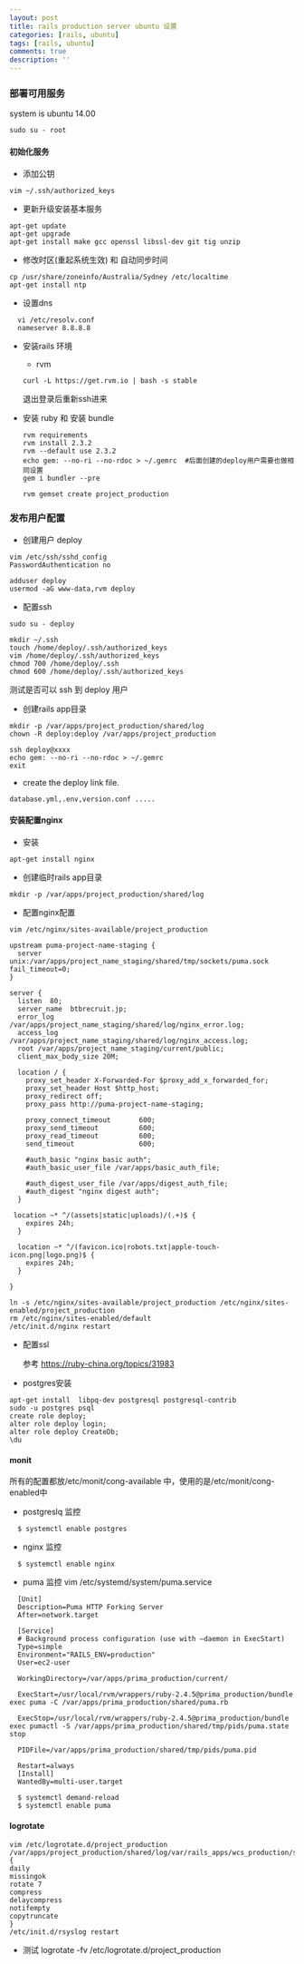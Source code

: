 ```yaml
---
layout: post
title: rails production server ubuntu 设置
categories: [rails, ubuntu]
tags: [rails, ubuntu]
comments: true
description: ''
---
```



### 部署可用服务

system is ubuntu 14.00

`sudo su - root`

#### 初始化服务
  * 添加公钥

  `vim ~/.ssh/authorized_keys`

  * 更新升级安装基本服务

  ~~~
  apt-get update
  apt-get upgrade
  apt-get install make gcc openssl libssl-dev git tig unzip
  ~~~

  * 修改时区(重起系统生效) 和 自动同步时间

  ~~~
  cp /usr/share/zoneinfo/Australia/Sydney /etc/localtime
  apt-get install ntp
  ~~~


  * 设置dns

  ~~~
    vi /etc/resolv.conf
    nameserver 8.8.8.8
  ~~~



  * 安装rails 环境

    * rvm

    ~~~
    curl -L https://get.rvm.io | bash -s stable
    ~~~
    退出登录后重新ssh进来

  * 安装 ruby 和 安装 bundle

    ~~~
    rvm requirements
    rvm install 2.3.2
    rvm --default use 2.3.2
    echo gem: --no-ri --no-rdoc > ~/.gemrc  #后面创建的deploy用户需要也做相同设置
    gem i bundler --pre

    rvm gemset create project_production
    ~~~

### 发布用户配置

  * 创建用户 deploy

  ~~~
  vim /etc/ssh/sshd_config
  PasswordAuthentication no

  adduser deploy
  usermod -aG www-data,rvm deploy
  ~~~

  * 配置ssh

  ~~~
  sudo su - deploy

  mkdir ~/.ssh
  touch /home/deploy/.ssh/authorized_keys
  vim /home/deploy/.ssh/authorized_keys
  chmod 700 /home/deploy/.ssh
  chmod 600 /home/deploy/.ssh/authorized_keys
  ~~~
  测试是否可以 ssh 到 deploy 用户


  * 创建rails app目录

  ~~~
  mkdir -p /var/apps/project_production/shared/log
  chown -R deploy:deploy /var/apps/project_production

  ssh deploy@xxxx
  echo gem: --no-ri --no-rdoc > ~/.gemrc
  exit
  ~~~

  * create the deploy link file.

  `database.yml,.env,version.conf ..... `

#### 安装配置nginx

  * 安装

  ~~~
  apt-get install nginx
  ~~~

  * 创建临时rails app目录

  ~~~
  mkdir -p /var/apps/project_production/shared/log
  ~~~

  * 配置nginx配置

  ~~~
  vim /etc/nginx/sites-available/project_production

  upstream puma-project-name-staging {
    server unix:/var/apps/project_name_staging/shared/tmp/sockets/puma.sock fail_timeout=0;
  }

  server {
    listen  80;
    server_name  btbrecruit.jp;
    error_log   /var/apps/project_name_staging/shared/log/nginx_error.log;
    access_log  /var/apps/project_name_staging/shared/log/nginx_access.log;
    root /var/apps/project_name_staging/current/public;
    client_max_body_size 20M;

    location / {
      proxy_set_header X-Forwarded-For $proxy_add_x_forwarded_for;
      proxy_set_header Host $http_host;
      proxy_redirect off;
      proxy_pass http://puma-project-name-staging;

      proxy_connect_timeout       600;
      proxy_send_timeout          600;
      proxy_read_timeout          600;
      send_timeout                600;

      #auth_basic "nginx basic auth";
      #auth_basic_user_file /var/apps/basic_auth_file;

      #auth_digest_user_file /var/apps/digest_auth_file;
      #auth_digest "nginx digest auth";
    }

   location ~* ^/(assets|static|uploads)/(.+)$ {
      expires 24h;
    }

    location ~* ^/(favicon.ico|robots.txt|apple-touch-icon.png|logo.png)$ {
      expires 24h;
    }

  }

  ln -s /etc/nginx/sites-available/project_production /etc/nginx/sites-enabled/project_production
  rm /etc/nginx/sites-enabled/default
  /etc/init.d/nginx restart
  ~~~

  * 配置ssl

    参考 https://ruby-china.org/topics/31983

  * postgres安装

  ~~~
  apt-get install  libpq-dev postgresql postgresql-contrib
  sudo -u postgres psql
  create role deploy;
  alter role deploy login;
  alter role deploy CreateDb;
  \du
  ~~~

#### monit
  所有的配置都放/etc/monit/cong-available 中，使用的是/etc/monit/cong-enabled中
  * postgreslq 监控

  ~~~
    $ systemctl enable postgres
  ~~~

  * nginx 监控

  ~~~
    $ systemctl enable nginx
  ~~~

  * puma 监控
  vim /etc/systemd/system/puma.service
  ~~~
    [Unit]
    Description=Puma HTTP Forking Server
    After=network.target

    [Service]
    # Background process configuration (use with —daemon in ExecStart)
    Type=simple
    Environment="RAILS_ENV=production"
    User=ec2-user

    WorkingDirectory=/var/apps/prima_production/current/

    ExecStart=/usr/local/rvm/wrappers/ruby-2.4.5@prima_production/bundle exec puma -C /var/apps/prima_production/shared/puma.rb

    ExecStop=/usr/local/rvm/wrappers/ruby-2.4.5@prima_production/bundle exec pumactl -S /var/apps/prima_production/shared/tmp/pids/puma.state stop

    PIDFile=/var/apps/prima_production/shared/tmp/pids/puma.pid

    Restart=always
    [Install]
    WantedBy=multi-user.target
  ~~~

  ~~~
    $ systemctl demand-reload
    $ systemctl enable puma
  ~~~


#### logrotate

  ~~~
  vim /etc/logrotate.d/project_production
  /var/apps/project_production/shared/log/var/rails_apps/wcs_production/shared/log/*.log {
  daily
  missingok
  rotate 7
  compress
  delaycompress
  notifempty
  copytruncate
  }
  /etc/init.d/rsyslog restart
  ~~~

  * 测试
  logrotate -fv /etc/logrotate.d/project_production
